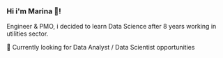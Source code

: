 ### Hi i'm Marina 👋!

<!--
**mngoyet/mngoyet** is a ✨ _special_ ✨ repository because its `README.md` (this file) appears on your GitHub profile.

-->
Engineer & PMO, i decided to learn Data Science after 8 years working in utilities sector. 

🔭 Currently looking for Data Analyst / Data Scientist opportunities 
<!--
🚋 I learned Data Science at Le Wagon Paris, to be a certified AI Developer 
<!--
📧 Reach me at : marina.ngoyet@hotmail.fr
